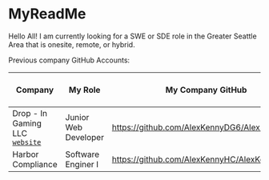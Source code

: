 # MyReadMe

Hello All! I am currently looking for a SWE or SDE role in the Greater Seattle Area that is onesite, remote, or hybrid.

Previous company GitHub Accounts:

| Company | My Role | My Company GitHub | Time Spent There |
| ----------- | ----------- | ----------- | ----------- |
| Drop - In Gaming LLC [`website`](https://www.dropingaming.com/) | Junior Web Developer | https://github.com/AlexKennyDG6/AlexKennyDG6 | 1 year 1 month |
| Harbor Compliance | Software Enginer I | https://github.com/AlexKennyHC/AlexKennyHC | 6 months |

